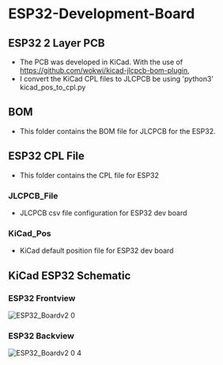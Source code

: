 # ESP32-Development-Board
## ESP32 2 Layer PCB
* The PCB was developed in KiCad. With the use of https://github.com/wokwi/kicad-jlcpcb-bom-plugin, 
* I convert the KiCad CPL files to JLCPCB be using 'python3' kicad_pos_to_cpl.py
## BOM
* This folder contains the BOM file for JLCPCB for the ESP32. 
## ESP32 CPL File
* This folder contains the CPL file for ESP32
 ### JLCPCB_File
  *  JLCPCB csv file configuration for ESP32 dev board
 ### KiCad_Pos
  * KiCad default position file for ESP32 dev board

## KiCad ESP32 Schematic
### ESP32 Frontview
![ESP32_Boardv2 0](https://user-images.githubusercontent.com/60948298/136732730-b7ed421c-e587-4605-b155-3e802fa27417.png)
### ESP32 Backview
![ESP32_Boardv2 0 4](https://user-images.githubusercontent.com/60948298/136732725-691a5665-125e-4313-8c9e-f1df474d52aa.png)
